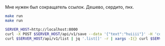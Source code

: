 Мне нужен был сокращатель ссылок. Дешево, сердито, пнх.

```bash
make run
make run

SERVER_HOST=http://localhost:8000
curl -X POST $SERVER_HOST/api/v1/save --data '{"text":"huiiii"}' -H 'content-type: application/json'
curl $SERVER_HOST/api/v1/list | jq '.list[]' -r | xargs -I{} curl $SERVER_HOST/api/v1/url/{}
```
